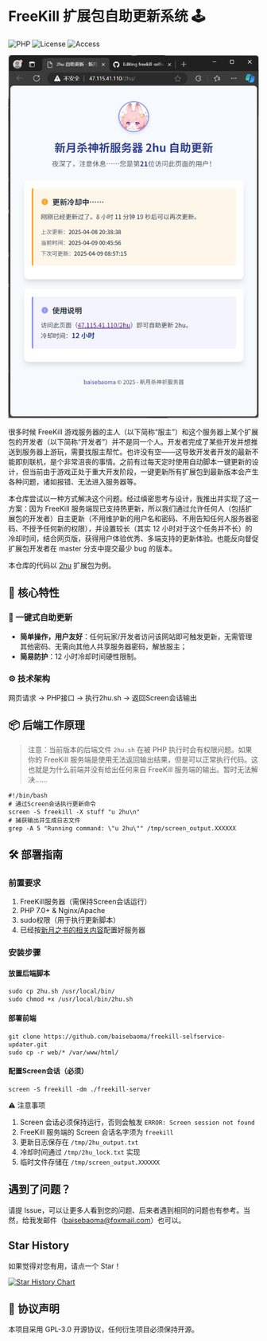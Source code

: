 # FreeKill 扩展包自助更新系统 🕹️


![PHP](https://img.shields.io/badge/PHP-7.0+-777BB4?logo=php)
![License](https://img.shields.io/badge/License-GPL--3.0-blue)
![Access](https://img.shields.io/badge/Access-Open_to_all-green)

![Screenshot](./screenshot.png)

很多时候 FreeKill 游戏服务器的主人（以下简称“服主”）和这个服务器上某个扩展包的开发者（以下简称“开发者”）并不是同一个人。开发者完成了某些开发并想推送到服务器上游玩，需要找服主帮忙。也许没有空——这导致开发者开发的最新不能即刻联机，是个非常沮丧的事情。之前有过每天定时使用自动脚本一键更新的设计，但当前由于游戏正处于重大开发阶段，一键更新所有扩展包到最新版本会产生各种问题，诸如报错、无法进入服务器等。

本仓库尝试以一种方式解决这个问题。经过缜密思考与设计，我推出并实现了这一方案：因为 FreeKill 服务端现已支持热更新，所以我们通过允许任何人（包括扩展包的开发者）自主更新（不用维护新的用户名和密码、不用告知任何人服务器密码、不授予任何新的权限），并设置较长（其实 12 小时对于这个任务并不长）的冷却时间，结合网页版，获得用户体验优秀、多端支持的更新体验。也能反向督促扩展包开发者在 master 分支中提交最少 bug 的版本。

本仓库的代码以 [2hu](https://gitee.com/youmuKon-supreme/2hu) 扩展包为例。

## 🌟 核心特性

### 🚀 一键式自助更新
- ​**​简单操作，用户友好**​：任何玩家/开发者访问该网站即可触发更新，无需管理其他密码、无需向其他人共享服务器密码，解放服主；
- ​**​简易防护​**​：12 小时冷却时间硬性限制。

### ⚙️ 技术架构

网页请求 → PHP接口 → 执行2hu.sh → 返回Screen会话输出

## 📦 后端工作原理

> 注意：当前版本的后端文件 `2hu.sh` 在被 PHP 执行时会有权限问题。如果你的 FreeKill 服务端是使用无法返回输出结果，但是可以正常执行代码。这也就是为什么前端并没有给出任何来自 FreeKill 服务端的输出。暂时无法解决……

```
#!/bin/bash
# 通过Screen会话执行更新命令
screen -S freekill -X stuff "u 2hu\n"
# 捕获输出并生成日志文件
grep -A 5 "Running command: \"u 2hu\"" /tmp/screen_output.XXXXXX
```

## 🛠️ 部署指南

### 前置要求

1. FreeKill服务器（需保持Screen会话运行）
2. PHP 7.0+ & Nginx/Apache
3. sudo权限（用于执行更新脚本）
4. 已经按[新月之书的相关内容](https://fkbook-all-in-one.readthedocs.io/zh-cn/latest/server/index.html)配置好服务器

### 安装步骤

#### 放置后端脚本

```
sudo cp 2hu.sh /usr/local/bin/
sudo chmod +x /usr/local/bin/2hu.sh
```

#### 部署前端

```
git clone https://github.com/baisebaoma/freekill-selfservice-updater.git
sudo cp -r web/* /var/www/html/
```

#### 配置Screen会话（必须）

```
screen -S freekill -dm ./freekill-server
```

⚠️ 注意事项

1. ​​Screen 会话必须保持运行​​，否则会触发 `ERROR: Screen session not found`
2. FreeKill 服务端的 Screen 会话名字须为 `freekill`
3. 更新日志保存在 `/tmp/2hu_output.txt`
4. 冷却时间通过 `/tmp/2hu_lock.txt` 实现
5. 临时文件存储在 `/tmp/screen_output.XXXXXX`

## 遇到了问题？

请提 Issue，可以让更多人看到您的问题、后来者遇到相同的问题也有参考。当然，给我发邮件（[baisebaoma@foxmail.com](mailto:baisebaoma@foxmail.com)）也可以。

## Star History

如果觉得对您有用，请点一个 Star！

[![Star History Chart](https://api.star-history.com/svg?repos=baisebaoma/freekill-selfservice-updater&type=Date)](https://www.star-history.com/#baisebaoma/freekill-selfservice-updater&Date)

## 📜 协议声明
本项目采用 ​​GPL-3.0​​ 开源协议，任何衍生项目必须保持开源。

